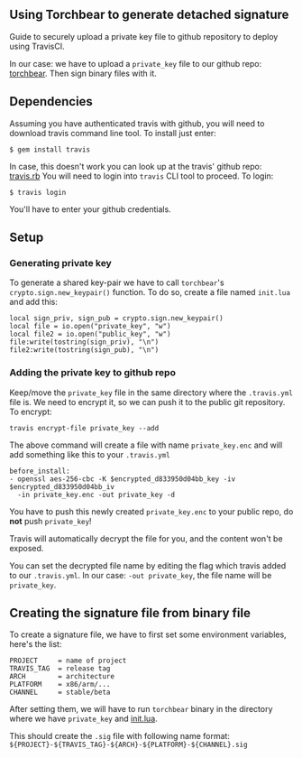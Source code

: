 ## Using Torchbear to generate detached signature

Guide to securely upload a private key file to github repository to deploy using TravisCI.

In our case: we have to upload a `private_key` file to our github repo: [torchbear](https://github.com/foundpatterns/torchbear). Then sign binary files with it.

## Dependencies

Assuming you have authenticated travis with github, you will need to download travis command line tool. To install just enter:

```
$ gem install travis
```

In case, this doesn't work you can look up at the travis' github repo: [travis.rb](https://github.com/travis-ci/travis.rb#installation)
You will need to login into `travis` CLI tool to proceed. To login:

```
$ travis login
```

You'll have to enter your github credentials.

## Setup

### Generating private key

To generate a shared key-pair we have to call `torchbear`'s `crypto.sign.new_keypair()` function. To do so, create a file named `init.lua` and add this:

```[lua]
local sign_priv, sign_pub = crypto.sign.new_keypair()
local file = io.open("private_key", "w")
local file2 = io.open("public_key", "w")
file:write(tostring(sign_priv), "\n")
file2:write(tostring(sign_pub), "\n")
```

### Adding the private key to github repo

Keep/move the `private_key` file in the same directory where the `.travis.yml` file is.
We need to encrypt it, so we can push it to the public git repository.
To encrypt:

```
travis encrypt-file private_key --add
```

The above command will create a file with name `private_key.enc` and will add something like this to your `.travis.yml`

```[yaml]
before_install:
- openssl aes-256-cbc -K $encrypted_d833950d04bb_key -iv $encrypted_d833950d04bb_iv
  -in private_key.enc -out private_key -d
```

You have to push this newly created `private_key.enc` to your public repo, do **not** push `private_key`!

Travis will automatically decrypt the file for you, and the content won't be exposed.

You can set the decrypted file name by editing the flag which travis added to our `.travis.yml`. In our case: `-out private_key`, the file name will be `private_key`.

## Creating the signature file from binary file

To create a signature file, we have to first set some environment variables, here's the list:
```
PROJECT     = name of project
TRAVIS_TAG  = release tag
ARCH        = architecture
PLATFORM    = x86/arm/...
CHANNEL     = stable/beta
```

After setting them, we will have to run `torchbear` binary in the directory where we have `private_key` and [init.lua](https://github.com/foundpatterns/file-witness/blob/master/init.lua).

This should create the `.sig` file with following name format: `${PROJECT}-${TRAVIS_TAG}-${ARCH}-${PLATFORM}-${CHANNEL}.sig`
